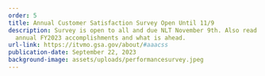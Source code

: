 ```yaml
---
order: 5
title: Annual Customer Satisfaction Survey Open Until 11/9
description: Survey is open to all and due NLT November 9th. Also read about our
  annual FY2023 accomplishments and what is ahead.
url-link: https://itvmo.gsa.gov/about/#aaacss
publication-date: September 22, 2023
background-image: assets/uploads/performancesurvey.jpeg
---
```

